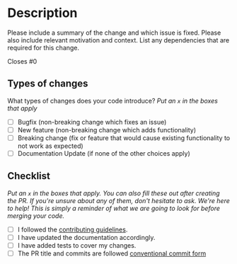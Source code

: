 # Description

Please include a summary of the change and which issue is fixed. Please also include relevant motivation and context. List any dependencies that are required for this change.

Closes #0

## Types of changes

What types of changes does your code introduce?
_Put an `x` in the boxes that apply_

- [ ] Bugfix (non-breaking change which fixes an issue)
- [ ] New feature (non-breaking change which adds functionality)
- [ ] Breaking change (fix or feature that would cause existing functionality to not work as expected)
- [ ] Documentation Update (if none of the other choices apply)

## Checklist

_Put an `x` in the boxes that apply. You can also fill these out after creating the PR. If you're unsure about any of them, don't hesitate to ask. We're here to help! This is simply a reminder of what we are going to look for before merging your code._

- [ ] I followed the [contributing guidelines](https://github.com/line/lbm/blob/master/CONTRIBUTING.md).
- [ ] I have updated the documentation accordingly.
- [ ] I have added tests to cover my changes.
- [ ] The PR title and commits are followed [conventional commit form](https://www.conventionalcommits.org/en/v1.0.0)
